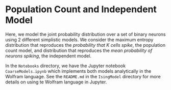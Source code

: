 # Population Count and Independent Model 
Here, we model the joint probability distribution over a set of binary neurons using 2 different simplistic models. We consider the maximum entropy distribution that reproduces the *probability that K cells spike*, the population count model, and distribution that reproduces the *mean probability of neurons spiking*, the independent model. 

In the `Notebooks` directory, we have the Jupyter notebook `CoarseModels.ipynb` which implements both models analytically in the Wolfram language. See the `README.md` in the `IsingModel` directory for more details on using te Wolfram language in Jupyter. 